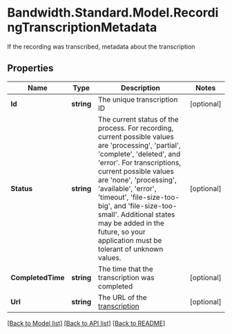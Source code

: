 # Bandwidth.Standard.Model.RecordingTranscriptionMetadata
If the recording was transcribed, metadata about the transcription

## Properties

Name | Type | Description | Notes
------------ | ------------- | ------------- | -------------
**Id** | **string** | The unique transcription ID | [optional] 
**Status** | **string** | The current status of the process. For recording, current possible values are &#39;processing&#39;, &#39;partial&#39;, &#39;complete&#39;, &#39;deleted&#39;, and &#39;error&#39;. For transcriptions, current possible values are &#39;none&#39;, &#39;processing&#39;, &#39;available&#39;, &#39;error&#39;, &#39;timeout&#39;, &#39;file-size-too-big&#39;, and &#39;file-size-too-small&#39;. Additional states may be added in the future, so your application must be tolerant of unknown values. | [optional] 
**CompletedTime** | **string** | The time that the transcription was completed | [optional] 
**Url** | **string** | The URL of the [transcription](#operation/getCallTranscription) | [optional] 

[[Back to Model list]](../README.md#documentation-for-models) [[Back to API list]](../README.md#documentation-for-api-endpoints) [[Back to README]](../README.md)

